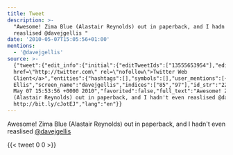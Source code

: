 ```yaml
---
title: Tweet
description: >-
  "Awesome! Zima Blue (Alastair Reynolds) out in paperback, and I hadn't even
  reaslised @davejgellis "
date: '2010-05-07T15:05:56+01:00'
mentions:
  - '@davejgellis'
source: >-
  {"tweet":{"edit_info":{"initial":{"editTweetIds":["13555653954"],"editableUntil":"2010-05-07T16:53:56.000Z","editsRemaining":"5","isEditEligible":true}},"retweeted":false,"source":"<a
  href=\"http://twitter.com\" rel=\"nofollow\">Twitter Web
  Client</a>","entities":{"hashtags":[],"symbols":[],"user_mentions":[{"name":"Dave
  Ellis","screen_name":"davejgellis","indices":["85","97"],"id_str":"22925522","id":"22925522"}],"urls":[]},"display_text_range":["0","118"],"favorite_count":"0","id_str":"13555653954","truncated":false,"retweet_count":"0","id":"13555653954","created_at":"Fri
  May 07 15:53:56 +0000 2010","favorited":false,"full_text":"Awesome! Zima Blue
  (Alastair Reynolds) out in paperback, and I hadn't even reaslised @davejgellis
  http://bit.ly/cJotEJ","lang":"en"}}
---
```

Awesome! Zima Blue (Alastair Reynolds) out in paperback, and I hadn't even reaslised [@davejgellis](https://twitter.com/@davejgellis) 
    
{{< tweet 0 0 >}}
    
